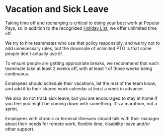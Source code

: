 # Vacation and Sick Leave

Taking time off and recharging is critical to doing your best work at Popular Pays, so in addition to the recognized [Holiday List](https://github.com/clef/handbook/blob/master/Benefits%20and%20Perks/Holiday%20List.md), we offer unlimited time off. 

We try to hire teammates who use that policy responsibly, and we try not to add unnecessary rules, but the downside of unlimited PTO is that some people don't actually use it!

To ensure people are getting appropriate breaks, we recommend that each teammate take at least 2 weeks off, with at least 1 of those weeks being continuous.

Employees should schedule their vacations, let the rest of the team know, and add it to their shared work calendar at least a week in advance.

We also do not track sick leave, but you are encouraged to stay at home if you feel you might be coming down with something. It's a marathon, not a sprint.

Employees with chronic or terminal illnesses should talk with their manager about their needs for remote work, flexible time, disability leave and/or other support.
